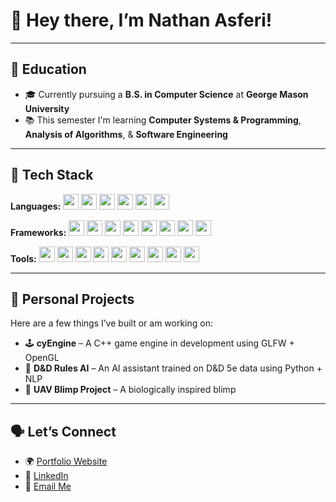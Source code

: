 # 👋 Hey there, I’m Nathan Asferi!

---

## 🧠 Education

- 🎓 Currently pursuing a **B.S. in Computer Science** at **George Mason University**
- 📚 This semester I'm learning **Computer Systems & Programming**, **Analysis of Algorithms**, & **Software Engineering**

---

## 🧰 Tech Stack

**Languages:** <img src="https://cdn.jsdelivr.net/gh/devicons/devicon@latest/icons/python/python-original.svg" width="25" height="25"/> <img src="https://cdn.jsdelivr.net/gh/devicons/devicon@latest/icons/java/java-original.svg" width="25" height="25"/> <img src="https://cdn.jsdelivr.net/gh/devicons/devicon@latest/icons/c/c-original.svg" width="25" height="25"/> <img src="https://cdn.jsdelivr.net/gh/devicons/devicon@latest/icons/cplusplus/cplusplus-original.svg" width="25" height="25"/> <img src="https://cdn.jsdelivr.net/gh/devicons/devicon@latest/icons/csharp/csharp-original.svg" height="25" width="25"/> <img src="https://cdn.jsdelivr.net/gh/devicons/devicon@latest/icons/javascript/javascript-original.svg" width="25" height="25"/>

**Frameworks:** <img src="https://cdn.jsdelivr.net/gh/devicons/devicon@latest/icons/react/react-original.svg" width="25" height="25"/> <img src="https://cdn.jsdelivr.net/gh/devicons/devicon@latest/icons/nodejs/nodejs-original.svg" width="25" height="25"/> <img src="https://cdn.jsdelivr.net/gh/devicons/devicon@latest/icons/tailwindcss/tailwindcss-original.svg" width="25" height="25"/> <img src="https://cdn.jsdelivr.net/gh/devicons/devicon@latest/icons/spring/spring-original.svg" width="25" height="25"/> <img src="https://cdn.jsdelivr.net/gh/devicons/devicon@latest/icons/fastapi/fastapi-original.svg" width="25" height="25"/> <img src="https://cdn.jsdelivr.net/gh/devicons/devicon@latest/icons/pytorch/pytorch-original.svg" width="25" height="25"/> <img src="https://cdn.jsdelivr.net/gh/devicons/devicon@latest/icons/tensorflow/tensorflow-original.svg" width="25" height="25"/> <img src="https://cdn.jsdelivr.net/gh/devicons/devicon@latest/icons/scikitlearn/scikitlearn-original.svg" width="25" height="25"/>
          
**Tools:** <img src="https://cdn.jsdelivr.net/gh/devicons/devicon@latest/icons/linux/linux-original.svg" width="25" height="25"/> <img src="https://cdn.jsdelivr.net/gh/devicons/devicon@latest/icons/git/git-original.svg" width="25" height="25"/>  <img src="https://cdn.jsdelivr.net/gh/devicons/devicon@latest/icons/visualstudio/visualstudio-original.svg" width="25" height="25"/>  <img src="https://cdn.jsdelivr.net/gh/devicons/devicon@latest/icons/vscode/vscode-original.svg" width="25" height="25"/> <img src="https://cdn.jsdelivr.net/gh/devicons/devicon@latest/icons/docker/docker-plain.svg" width="25" height="25"/> <img src="https://cdn.jsdelivr.net/gh/devicons/devicon@latest/icons/cmake/cmake-original.svg" width="25" height="25"/> <img src="https://cdn.jsdelivr.net/gh/devicons/devicon@latest/icons/amazonwebservices/amazonwebservices-original-wordmark.svg" width="25" height="25"/> <img src="https://cdn.jsdelivr.net/gh/devicons/devicon@latest/icons/npm/npm-original-wordmark.svg" width="25" height="25"/> <img src="https://cdn.jsdelivr.net/gh/devicons/devicon@latest/icons/notion/notion-original.svg" width="25" height="25"/>

---

## 🧩 Personal Projects

Here are a few things I’ve built or am working on:

- 🕹️ **cyEngine** – A C++ game engine in development using GLFW + OpenGL  
- 🎲 **D&D Rules AI** – An AI assistant trained on D&D 5e data using Python + NLP   
- 🦑 **UAV Blimp Project** – A biologically inspired blimp

---

## 🗣️ Let’s Connect

- 🌍 [Portfolio Website](https://nateasferi.github.io/portfolio-site/)
- 💼 [LinkedIn](www.linkedin.com/in/nathan-asferi)  
- 📧 [Email Me](nathanasferi0@gmail.com) 
